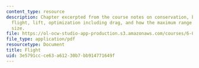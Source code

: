 ```yaml
---
content_type: resource
description: Chapter excerpted from the course notes on conservation, box models,
  flight, lift, optimization including drag, and how the maximum range depends on
  size.
file: https://ol-ocw-studio-app-production.s3.amazonaws.com/courses/6-055j-the-art-of-approximation-in-science-and-engineering-spring-2008/3e5791ccce63a61230b7bb914771649f_mar14.pdf
file_type: application/pdf
resourcetype: Document
title: Flight
uid: 3e5791cc-ce63-a612-30b7-bb914771649f
---
```

